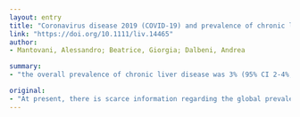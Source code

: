 ```yaml
---
layout: entry
title: "Coronavirus disease 2019 (COVID-19) and prevalence of chronic liver disease: A meta-analysis"
link: "https://doi.org/10.1111/liv.14465"
author:
- Mantovani, Alessandro; Beatrice, Giorgia; Dalbeni, Andrea

summary:
- "the overall prevalence of chronic liver disease was 3% (95% CI 2-4%; I2=29.1%) Individuals with severe COVID-19 disease had relevant alterations of liver enzymes and coagulative profile, probably due to the innate immune response against the virus. Further studies are needed to better investigate the causes of liver injury in patients with COVId-19 disease. The effect of treatment for COVID-19 on the liver is a major factor in the global pandemic early."

original:
- "At present, there is scarce information regarding the global prevalence of chronic liver disease in individuals with COVID-19 disease, which is become a global pandemic early. Aim of this study was to assess the overall prevalence of chronic liver disease among patients with COVID-19 disease by meta-analyzing data in observational studies and to investigate the relationship between liver damage and COVID-19 disease. We included 11 observational studies for a total of 2,034 adult individuals (median age 49 years [IQR 45-54], 57.2% men). The overall prevalence of chronic liver disease at baseline was 3% (95% CI 2-4%; I2=29.1%). Individuals with severe COVID-19 disease had relevant alterations of liver enzymes and coagulative profile, probably due to the innate immune response against the virus. Further studies are needed to better investigate the causes of liver injury in patients with COVID-19 disease and the effect of treatment for COVID-19 on the liver."
---
```


